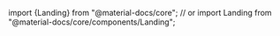 import {Landing} from "@material-docs/core";
// or
import Landing from "@material-docs/core/components/Landing";